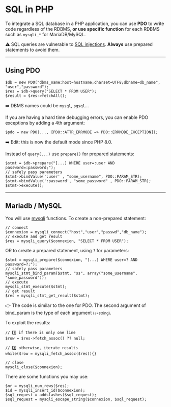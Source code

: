 # SQL in PHP

<div class="row row-cols-md-2"><div>

To integrate a SQL database in a PHP application, you can use **PDO** to write code regardless of the RDBMS, **or use specific function** for each RDBMS such as `mysqli_*` for MariaDB/MySQL.

⚠️ SQL queries are vulnerable to [SQL injections](/cybersecurity/red-team/s3.exploitation/vulns/injection/sql.md). **Always** use prepared statements to avoid them.
</div><div>
</div></div>

<hr class="sep-both">

## Using PDO

<div class="row row-cols-md-2"><div>

```php!
$db = new PDO("dbms_name:host=hostname;charset=UTF8;dbname=db_name", "user","password");
$res = $db->query("SELECT * FROM USER");
$result = $res->fetchAll();
```

➡️ DBMS names could be `mysql`, `pgsql`... 

If you are having a hard time debugging errors, you can enable PDO exceptions by adding a 4th argument:

```php!
$pdo = new PDO(..., [PDO::ATTR_ERRMODE => PDO::ERRMODE_EXCEPTION]);
```

➡️ Edit: this is now the default mode since PHP 8.0.
</div><div>

Instead of `query(...)` use `prepare()` for prepared statements:

```php!
$stmt = $db->prepare("[...] WHERE user=:user AND password=:password;");
// safely pass parameters
$stmt->bindValue(':user' , "some_username", PDO::PARAM_STR);
$stmt->bindValue(':password', "some_password" , PDO::PARAM_STR);
$stmt->execute();
```

</div></div>

<hr class="sr">

## Mariadb / MySQL

<div class="row row-cols-md-2"><div>

You will use [mysqli](https://www.php.net/manual/en/book.mysqli.php) functions. To create a non-prepared statement:

```php!
// connect
$connexion = mysqli_connect("host","user","passwd","db_name");
// execute and get result
$res = mysqli_query($connexion, "SELECT * FROM USER");
```

OR to create a prepared statement, using `?` for parameters:

```php!
$stmt = mysqli_prepare($connexion, "[...] WHERE user=? AND password=?;");
// safely pass parameters
mysqli_stmt_bind_param($stmt, "ss", array("some_username", "some_password"));
// execute
mysqli_stmt_execute($stmt);
// get result
$res = mysqli_stmt_get_result($stmt);
```

👉 The code is similar to the one for PDO. The second argument of bind_param is the type of each argument <small>(`s`=string)</small>.
</div><div>

To exploit the results:

```
// 1️⃣ if there is only one line
$row = $res->fetch_assoc() ?? null;

// 2️⃣ otherwise, iterate results
while($row = mysqli_fetch_assoc($res)){}

// close
mysqli_close($connexion);
```

There are some functions you may use:

```php!
$nr = mysqli_num_rows($res);
$id = mysqli_insert_id($connexion);
$sql_request = addslashes($sql_request);
$sql_request = mysqli_escape_string($connexion, $sql_request);
```
</div></div>